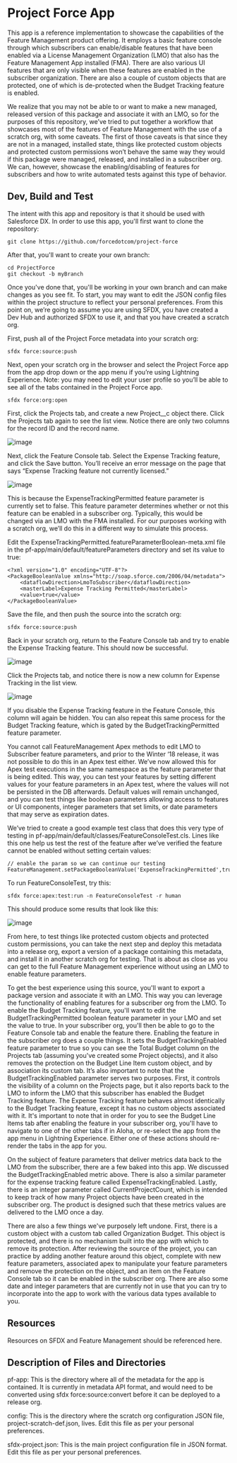 # Project Force  App

This app is a reference implementation to showcase the capabilities of the Feature Management product offering.  It employs a basic feature console through which subscribers can enable/disable features that have been enabled via a License Management Organization (LMO) that also has the Feature Management App installed (FMA).  There are also various UI features that are only visible when these features are enabled in the subscriber organization.  There are also a couple of custom objects that are protected, one of which is de-protected when the Budget Tracking feature is enabled.  

We realize that you may not be able to or want to make a new managed, released version of this package and associate it with an LMO, so for the purposes of this repository, we’ve tried to put together a workflow that showcases most of the features of Feature Management with the use of a scratch org, with some caveats.  The first of those caveats is that since they are not in a managed, installed state, things like protected custom objects and protected custom permissions won’t behave the same way they would if this package were managed, released, and installed in a subscriber org.  We can, however, showcase the enabling/disabling of features for subscribers and how to write automated tests against this type of behavior.  

## Dev, Build and Test

The intent with this app and repository is that it should be used with Salesforce DX.  In order to use this app, you'll first want to clone the repository:

```
git clone https://github.com/forcedotcom/project-force
```

After that, you'll want to create your own branch:

```
cd ProjectForce	
git checkout -b myBranch
```

Once you've done that, you'll be working in your own branch and can make changes as you see fit.  To start, you may want to edit the JSON config files within the project structure to reflect your personal preferences.  From this point on, we’re going to assume you are using SFDX, you have created a Dev Hub and authorized SFDX to use it, and that you have created a scratch org.  

First, push all of the Project Force metadata into your scratch org:

```
sfdx force:source:push
```

Next, open your scratch org in the browser and select the Project Force app from the app drop down or the app menu if you’re using Lightning Experience.  Note:  you may need to edit your user profile so you’ll be able to see all of the tabs contained in the Project Force app.

```
sfdx force:org:open
```

First, click the Projects tab, and create a new Project__c object there.  Click the Projects tab again to see the list view.  Notice there are only two columns for the record ID and the record name.

![image](https://user-images.githubusercontent.com/31550188/30071448-f94d219e-9223-11e7-9db7-0877646b7b7c.png)

Next, click the Feature Console tab.  Select the Expense Tracking feature, and click the Save button.  You’ll receive an error message on the page that says “Expense Tracking feature not currently licensed.” 

![image](https://user-images.githubusercontent.com/31550188/30071402-c6374a46-9223-11e7-931e-6ad24d2b6745.png)

This is because the ExpenseTrackingPermitted feature parameter is currently set to false.  This feature parameter determines whether or not this feature can be enabled in a subscriber org.  Typically, this would be changed via an LMO with the FMA installed.  For our purposes working with a scratch org, we’ll do this in a different way to simulate this process.  

Edit the ExpenseTrackingPermitted.featureParameterBoolean-meta.xml file in the pf-app/main/default/featureParameters directory and set its value to true:

```
<?xml version="1.0" encoding="UTF-8"?>
<PackageBooleanValue xmlns="http://soap.sforce.com/2006/04/metadata">
    <dataflowDirection>LmoToSubscriber</dataflowDirection>
    <masterLabel>Expense Tracking Permitted</masterLabel>
    <value>true</value>
</PackageBooleanValue>
```

Save the file, and then push the source into the scratch org:

```
sfdx force:source:push
```

Back in your scratch org, return to the Feature Console tab and try to enable the Expense Tracking feature.  This should now be successful. 

![image](https://user-images.githubusercontent.com/31550188/30071529-42e21eae-9224-11e7-9d87-d6b5b4e1e131.png)

Click the Projects tab, and notice there is now a new column for Expense Tracking in the list view. 

![image](https://user-images.githubusercontent.com/31550188/30071557-5919a764-9224-11e7-9b82-790822c42f41.png)

If you disable the Expense Tracking feature in the Feature Console, this column will again be hidden.  You can also repeat this same process for the Budget Tracking feature, which is gated by the BudgetTrackingPermitted feature parameter.  

You cannot call FeatureManagement Apex methods to edit LMO to Subscriber feature parameters, and prior to the Winter ‘18 release, it was not possible to do this in an Apex test either.  We’ve now allowed this for Apex test executions in the same namespace as the feature parameter that is being edited.  This way, you can test your features by setting different values for your feature parameters in an Apex test, where the values will not be persisted in the DB afterwards.  Default values will remain unchanged, and you can test things like boolean parameters allowing access to features or UI components, integer parameters that set limits, or date parameters that may serve as expiration dates.  

We’ve tried to create a good example test class that does this very type of testing in pf-app/main/default/classes/FeatureConsoleTest.cls.  Lines like this one help us test the rest of the feature after we’ve verified the feature cannot be enabled without setting certain values:

```
// enable the param so we can continue our testing
FeatureManagement.setPackageBooleanValue('ExpenseTrackingPermitted',true);
```

To run FeatureConsoleTest, try this:

```
sfdx force:apex:test:run -n FeatureConsoleTest -r human
```

This should produce some results that look like this:

![image](https://user-images.githubusercontent.com/31550188/30071140-f456df28-9222-11e7-8c6a-9e93af46492c.png)

From here, to test things like protected custom objects and protected custom permissions, you can take the next step and deploy this metadata into a release org, export a version of a package containing this metadata, and install it in another scratch org for testing.  That is about as close as you can get to the full Feature Management experience without using an LMO to enable feature parameters.  

To get the best experience using this source, you'll want to export a package version and associate it with an LMO.  This way you can leverage the functionality of enabling features for a subscriber org from the LMO.  To enable the Budget Tracking feature, you'll want to edit the BudgetTrackingPermitted boolean feature parameter in your LMO and set the value to true.  In your subscriber org, you'll then be able to go to the Feature Console tab and enable the feature there.  Enabling the feature in the subscriber org does a couple things.  It sets the BudgetTrackingEnabled feature parameter to true so you can see the Total Budget column on the Projects tab (assuming you've created some Project objects), and it also removes the protection on the Budget Line Item custom object, and by association its custom tab.  It’s also important to note that the BudgetTrackingEnabled parameter serves two purposes.  First, it controls the visibility of a column on the Projects page, but it also reports back to the LMO to inform the LMO that this subscriber has enabled the Budget Tracking feature.  The Expense Tracking feature behaves almost identically to the Budget Tracking feature, except it has no custom objects associated with it.  It's important to note that in order for you to see the Budget Line Items tab after enabling the feature in your subscriber org, you'll have to navigate to one of the other tabs if in Aloha, or re-select the app from the app menu in Lightning Experience.  Either one of these actions should re-render the tabs in the app for you.  

On the subject of feature parameters that deliver metrics data back to the LMO from the subscriber, there are a few baked into this app. We discussed the BudgetTrackingEnabled metric above.  There is also a similar parameter for the expense tracking feature called ExpenseTrackingEnabled.  Lastly, there is an integer parameter called CurrentProjectCount, which is intended to keep track of how many Project objects have been created in the subscriber org.  The product is designed such that these metrics values are delivered to the LMO once a day.  

There are also a few things we've purposely left undone.  First, there is a custom object with a custom tab called Organization Budget.  This object is protected, and there is no mechanism built into the app with which to remove its protection.  After reviewing the source of the project, you can practice by adding another feature around this object, complete with new feature parameters, associated apex to manipulate your feature parameters and remove the protection on the object, and an item on the Feature Console tab so it can be enabled in the subscriber org.  There are also some date and integer parameters that are currently not in use that you can try to incorporate into the app to work with the various data types available to you.  


## Resources

Resources on SFDX and Feature Management should be referenced here.

## Description of Files and Directories

pf-app:
	This is the directory where all of the metadata for the app is contained.  It is currently in metadata API format, and would need to be converted using sfdx force:source:convert before it can be deployed to a release org.
 
config:
	This is the directory where the scratch org configuration JSON file, project-scratch-def.json, lives.  Edit this file as per your personal preferences.

sfdx-project.json:
	This is the main project configuration file in JSON format.  Edit this file as per your personal preferences.


